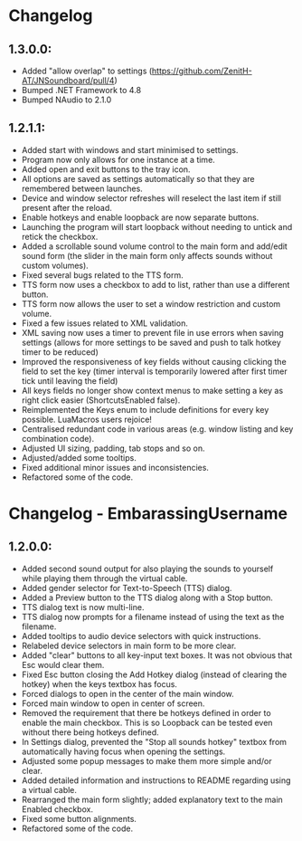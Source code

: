 # Changelog

## 1.3.0.0:

- Added "allow overlap" to settings (https://github.com/ZenitH-AT/JNSoundboard/pull/4)
- Bumped .NET Framework to 4.8
- Bumped NAudio to 2.1.0

## 1.2.1.1:

- Added start with windows and start minimised to settings.
- Program now only allows for one instance at a time.
- Added open and exit buttons to the tray icon.
- All options are saved as settings automatically so that they are remembered between launches.
- Device and window selector refreshes will reselect the last item if still present after the reload.
- Enable hotkeys and enable loopback are now separate buttons.
- Launching the program will start loopback without needing to untick and retick the checkbox.
- Added a scrollable sound volume control to the main form and add/edit sound form (the slider in the main form only affects sounds without custom volumes).
- Fixed several bugs related to the TTS form.
- TTS form now uses a checkbox to add to list, rather than use a different button.
- TTS form now allows the user to set a window restriction and custom volume.
- Fixed a few issues related to XML validation.
- XML saving now uses a timer to prevent file in use errors when saving settings (allows for more settings to be saved and push to talk hotkey timer to be reduced)
- Improved the responsiveness of key fields without causing clicking the field to set the key (timer interval is temporarily lowered after first timer tick until leaving the field)
- All keys fields no longer show context menus to make setting a key as right click easier (ShortcutsEnabled false).
- Reimplemented the Keys enum to include definitions for every key possible. LuaMacros users rejoice!
- Centralised redundant code in various areas (e.g. window listing and key combination code).
- Adjusted UI sizing, padding, tab stops and so on.
- Adjusted/added some tooltips.
- Fixed additional minor issues and inconsistencies.
- Refactored some of the code.

# Changelog - EmbarassingUsername

## 1.2.0.0:

- Added second sound output for also playing the sounds to yourself while playing them through the virtual cable.
- Added gender selector for Text-to-Speech (TTS) dialog.
- Added a Preview button to the TTS dialog along with a Stop button.
- TTS dialog text is now multi-line.
- TTS dialog now prompts for a filename instead of using the text as the filename.
- Added tooltips to audio device selectors with quick instructions.
- Relabeled device selectors in main form to be more clear.
- Added "clear" buttons to all key-input text boxes. It was not obvious that Esc would clear them.
- Fixed Esc button closing the Add Hotkey dialog (instead of clearing the hotkey) when the keys textbox has focus.
- Forced dialogs to open in the center of the main window.
- Forced main window to open in center of screen.
- Removed the requirement that there be hotkeys defined in order to enable the main checkbox. This is so Loopback can be tested even without there being hotkeys defined.
- In Settings dialog, prevented the "Stop all sounds hotkey" textbox from automatically having focus when opening the settings.
- Adjusted some popup messages to make them more simple and/or clear.
- Added detailed information and instructions to README regarding using a virtual cable.
- Rearranged the main form slightly; added explanatory text to the main Enabled checkbox.
- Fixed some button alignments.
- Refactored some of the code.